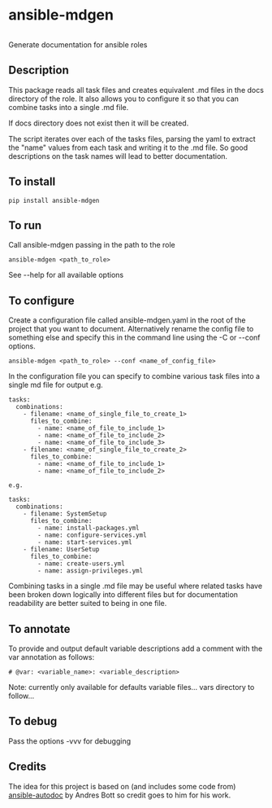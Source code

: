 # ansible-mdgen

[![<CircleCI>](https://circleci.com/gh/murphypetercl/ansible-mdgen.svg?style=svg)](https://app.circleci.com/pipelines/github/murphypetercl/ansible-mdgen?branch=main)

Generate documentation for ansible roles

## Description

This package reads all task files and creates equivalent .md files in the docs directory of the role. It also allows you to configure it so that you can combine tasks into a single .md file.

If docs directory does not exist then it will be created. 

The script iterates over each of the tasks files, parsing the yaml to extract the "name" values from each task and writing it to the .md file. So good descriptions on the task names will lead to better documentation.

## To install
```
pip install ansible-mdgen
```


## To run

Call ansible-mdgen passing in the path to the role
```
ansible-mdgen <path_to_role>
```

See --help for all available options

## To configure

Create a configuration file called ansible-mdgen.yaml in the root of the project that you want to document. Alternatively rename the config file to something else and specify this in the command line using the -C or --conf options.
```
ansible-mdgen <path_to_role> --conf <name_of_config_file>
```

In the configuration file you can specify to combine various task files into a single md file for output e.g. 
```
tasks:
  combinations:
    - filename: <name_of_single_file_to_create_1>
      files_to_combine:
        - name: <name_of_file_to_include_1>
        - name: <name_of_file_to_include_2>
        - name: <name_of_file_to_include_3>
    - filename: <name_of_single_file_to_create_2>
      files_to_combine:
        - name: <name_of_file_to_include_1>
        - name: <name_of_file_to_include_2>

e.g. 

tasks:
  combinations:
    - filename: SystemSetup
      files_to_combine:
        - name: install-packages.yml
        - name: configure-services.yml
        - name: start-services.yml
    - filename: UserSetup
      files_to_combine:
        - name: create-users.yml
        - name: assign-privileges.yml
```
Combining tasks in a single .md file may be useful where related tasks have been broken down logically into different files but for documentation readability are better suited to being in one file.

## To annotate
To provide and output default variable descriptions add a comment with the var annotation as follows:
```
# @var: <variable_name>: <variable_description>
```
Note: currently only available for defaults variable files... vars directory to follow...

## To debug

Pass the options -vvv for debugging

## Credits

The idea for this project is based on (and includes some code from) [ansible-autodoc](https://github.com/AndresBott/ansible-autodoc) by Andres Bott so credit goes to him for his work.